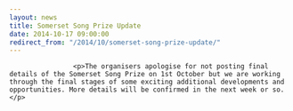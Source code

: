 ```yaml
---
layout: news
title: Somerset Song Prize Update
date: 2014-10-17 09:00:00
redirect_from: "/2014/10/somerset-song-prize-update/"
---
```

<section>

                    
                    <p>The organisers apologise for not posting final details of the Somerset Song Prize on 1st October but we are working through the final stages of some exciting additional developments and opportunities. More details will be confirmed in the next week or so.</p>

                
</section>
